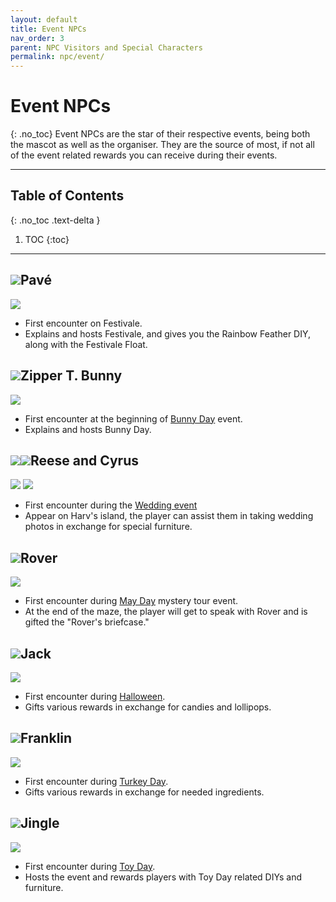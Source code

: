 ```yaml
---
layout: default
title: Event NPCs
nav_order: 3
parent: NPC Visitors and Special Characters
permalink: npc/event/
---
```


# Event NPCs
{: .no_toc}
Event NPCs are the star of their respective events, being both the mascot as well as the organiser. They are the source of most, if not all of the event related rewards you can receive during their events. 

* * *
## Table of Contents
{: .no_toc .text-delta }

1. TOC
{:toc}
* * *

## <span><img src="https://alexislours.github.io/img/NpcIcon/pck.png" id="heading-icon"></span>Pavé
<div class="content">
    <img src="/acnhfaq/assets/NPCPortrait/pck.png">
    <div class="details">
    <ul>
        <li>First encounter on Festivale.</li>
        <li>Explains and hosts Festivale, and gives you the Rainbow Feather DIY, along with the Festivale Float.</li>
    </ul>
    </div>
</div>

## <span><img src="https://alexislours.github.io/img/NpcIcon/pyn.png" id="heading-icon"></span>Zipper T. Bunny
<div class="content">
    <img src="/acnhfaq/assets/NPCPortrait/pyn.png">
    <div class="details">
    <ul>
        <li>First encounter at the beginning of <a href="/acnhfaq/events#bunny-day-easter">Bunny Day</a> event.</li>
        <li>Explains and hosts Bunny Day.</li>
    </ul>
    </div>
</div>

## <span><img src="https://alexislours.github.io/img/NpcIcon/alw.png" id="heading-icon"></span><span><img src="https://alexislours.github.io/img/NpcIcon/alp.png" id="heading-icon"></span>Reese and Cyrus
<div class="content">
    <img src="/acnhfaq/assets/NPCPortrait/alw.png">
    <img src="/acnhfaq/assets/NPCPortrait/alp.png">
    <div class="details">
    <ul>
        <li>First encounter during the <a href="/acnhfaq/events#wedding-season">Wedding event</a></li>
        <li>Appear on Harv's island, the player can assist them in taking wedding photos in exchange for special furniture.</li>
    </ul>
    </div>
</div>

## <span><img src="https://alexislours.github.io/img/NpcIcon/xct.png" id="heading-icon"></span>Rover
<div class="content">
    <img src="/acnhfaq/assets/NPCPortrait/xct.png">
    <div class="details">
    <ul>
        <li>First encounter during <a href="/acnhfaq/events#may-day-labour-day">May Day</a> mystery tour event. </li>
        <li>At the end of the maze, the player will get to speak with Rover and is gifted the "Rover's briefcase."</li>
    </ul>
    </div>
</div>

## <span><img src="https://alexislours.github.io/img/NpcIcon/pkn.png" id="heading-icon"></span>Jack
<div class="content">
    <img src="/acnhfaq/assets/NPCPortrait/pkn.png">
    <div class="details">
    <ul>
        <li>First encounter during <a href="/acnhfaq/events#halloween">Halloween</a>.</li>
        <li>Gifts various rewards in exchange for candies and lollipops.</li>
    </ul>
    </div>
</div>

## <span><img src="https://alexislours.github.io/img/NpcIcon/tuk.png" id="heading-icon"></span>Franklin
<div class="content">
    <img src="/acnhfaq/assets/NPCPortrait/tuk.png">
    <div class="details">
    <ul>
        <li>First encounter during <a href="/acnhfaq/events#turkey-day-thanksgiving">Turkey Day</a>.</li>
        <li>Gifts various rewards in exchange for needed ingredients.</li>
    </ul>
    </div>
</div>

## <span><img src="https://alexislours.github.io/img/NpcIcon/rei.png" id="heading-icon"></span>Jingle
<div class="content">
    <img src="/acnhfaq/assets/NPCPortrait/rei.png">
    <div class="details">
    <ul>
        <li>First encounter during <a href="/acnhfaq/events#toy-day-christmas">Toy Day</a>. </li>
        <li>Hosts the event and rewards players with Toy Day related DIYs and furniture.</li>
    </ul>
    </div>
</div>
